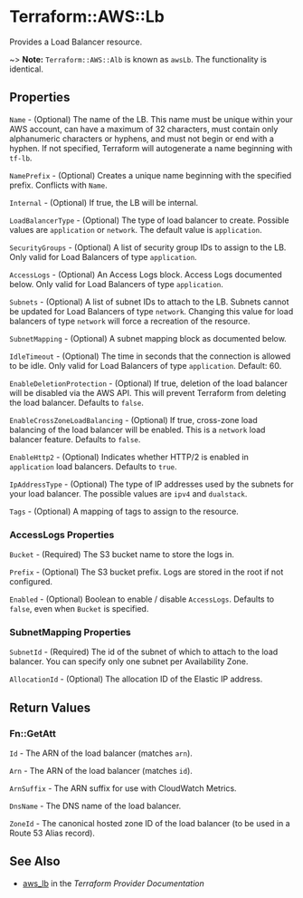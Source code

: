 # Terraform::AWS::Lb

Provides a Load Balancer resource.

~> **Note:** `Terraform::AWS::Alb` is known as `awsLb`. The functionality is identical.

## Properties

`Name` - (Optional) The name of the LB. This name must be unique within your AWS account, can have a maximum of 32 characters,
must contain only alphanumeric characters or hyphens, and must not begin or end with a hyphen. If not specified,
Terraform will autogenerate a name beginning with `tf-lb`.

`NamePrefix` - (Optional) Creates a unique name beginning with the specified prefix. Conflicts with `Name`.

`Internal` - (Optional) If true, the LB will be internal.

`LoadBalancerType` - (Optional) The type of load balancer to create. Possible values are `application` or `network`. The default value is `application`.

`SecurityGroups` - (Optional) A list of security group IDs to assign to the LB. Only valid for Load Balancers of type `application`.

`AccessLogs` - (Optional) An Access Logs block. Access Logs documented below. Only valid for Load Balancers of type `application`.

`Subnets` - (Optional) A list of subnet IDs to attach to the LB. Subnets
cannot be updated for Load Balancers of type `network`. Changing this value
for load balancers of type `network` will force a recreation of the resource.

`SubnetMapping` - (Optional) A subnet mapping block as documented below.

`IdleTimeout` - (Optional) The time in seconds that the connection is allowed to be idle. Only valid for Load Balancers of type `application`. Default: 60.

`EnableDeletionProtection` - (Optional) If true, deletion of the load balancer will be disabled via
the AWS API. This will prevent Terraform from deleting the load balancer. Defaults to `false`.

`EnableCrossZoneLoadBalancing` - (Optional) If true, cross-zone load balancing of the load balancer will be enabled.
This is a `network` load balancer feature. Defaults to `false`.

`EnableHttp2` - (Optional) Indicates whether HTTP/2 is enabled in `application` load balancers. Defaults to `true`.

`IpAddressType` - (Optional) The type of IP addresses used by the subnets for your load balancer. The possible values are `ipv4` and `dualstack`.

`Tags` - (Optional) A mapping of tags to assign to the resource.

### AccessLogs Properties

`Bucket` - (Required) The S3 bucket name to store the logs in.

`Prefix` - (Optional) The S3 bucket prefix. Logs are stored in the root if not configured.

`Enabled` - (Optional) Boolean to enable / disable `AccessLogs`. Defaults to `false`, even when `Bucket` is specified.

### SubnetMapping Properties

`SubnetId` - (Required) The id of the subnet of which to attach to the load balancer. You can specify only one subnet per Availability Zone.

`AllocationId` - (Optional) The allocation ID of the Elastic IP address.


## Return Values

### Fn::GetAtt

`Id` - The ARN of the load balancer (matches `arn`).

`Arn` - The ARN of the load balancer (matches `id`).

`ArnSuffix` - The ARN suffix for use with CloudWatch Metrics.

`DnsName` - The DNS name of the load balancer.

`ZoneId` - The canonical hosted zone ID of the load balancer (to be used in a Route 53 Alias record).

## See Also

* [aws_lb](https://www.terraform.io/docs/providers/aws/r/lb.html) in the _Terraform Provider Documentation_